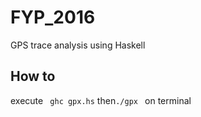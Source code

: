 # FYP_2016
GPS trace analysis using Haskell

## How to
execute ``` ghc gpx.hs```  then```./gpx ``` on terminal
